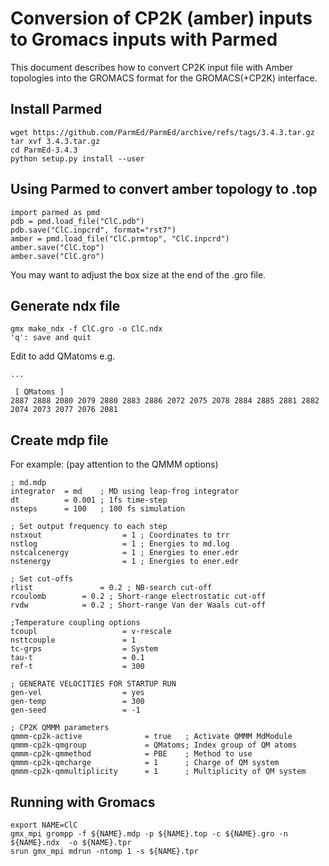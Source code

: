 # Conversion of CP2K (amber) inputs to Gromacs inputs with Parmed

This document describes how to convert CP2K input file with Amber
topologies into the GROMACS format for the GROMACS(+CP2K) interface.

## Install Parmed

```
wget https://github.com/ParmEd/ParmEd/archive/refs/tags/3.4.3.tar.gz
tar xvf 3.4.3.tar.gz
cd ParmEd-3.4.3
python setup.py install --user
```

## Using Parmed to convert amber topology to .top

```
import parmed as pmd
pdb = pmd.load_file("ClC.pdb")
pdb.save("ClC.inpcrd", format="rst7")
amber = pmd.load_file("ClC.prmtop", "ClC.inpcrd")
amber.save("ClC.top")
amber.save("ClC.gro")
```

You may want to adjust the box size at the end of the .gro file.

## Generate ndx file

```
gmx make_ndx -f ClC.gro -o ClC.ndx
'q': save and quit
```

Edit to add QMatoms e.g.
```
...

 [ QMatoms ]
2887 2888 2080 2079 2880 2883 2886 2072 2075 2078 2884 2885 2881 2882 2074 2073 2077 2076 2081
```

## Create mdp file

For example:
(pay attention to the QMMM options)

```
; md.mdp
integrator  = md    ; MD using leap-frog integrator
dt          = 0.001 ; 1fs time-step
nsteps      = 100   ; 100 fs simulation

; Set output frequency to each step
nstxout                  = 1 ; Coordinates to trr
nstlog                   = 1 ; Energies to md.log
nstcalcenergy            = 1 ; Energies to ener.edr
nstenergy                = 1 ; Energies to ener.edr

; Set cut-offs
rlist               = 0.2 ; NB-search cut-off
rcoulomb	    = 0.2 ; Short-range electrostatic cut-off
rvdw		    = 0.2 ; Short-range Van der Waals cut-off

;Temperature coupling options
tcoupl                   = v-rescale 
nsttcouple               = 1
tc-grps                  = System
tau-t                    = 0.1
ref-t                    = 300

; GENERATE VELOCITIES FOR STARTUP RUN
gen-vel                  = yes
gen-temp                 = 300 
gen-seed                 = -1

; CP2K QMMM parameters
qmmm-cp2k-active              = true   ; Activate QMMM MdModule
qmmm-cp2k-qmgroup             = QMatoms; Index group of QM atoms
qmmm-cp2k-qmmethod            = PBE    ; Method to use
qmmm-cp2k-qmcharge            = 1      ; Charge of QM system
qmmm-cp2k-qmmultiplicity      = 1      ; Multiplicity of QM system
```

## Running with Gromacs

```
export NAME=ClC
gmx_mpi grompp -f ${NAME}.mdp -p ${NAME}.top -c ${NAME}.gro -n ${NAME}.ndx  -o ${NAME}.tpr
srun gmx_mpi mdrun -ntomp 1 -s ${NAME}.tpr
```
